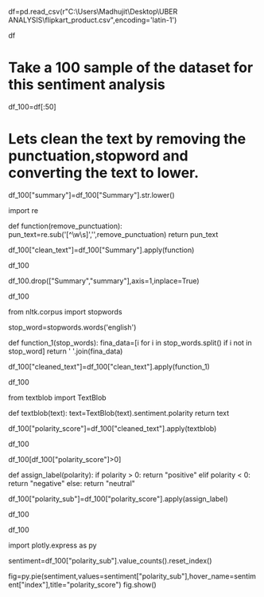 


df=pd.read_csv(r"C:\Users\Madhujit\Desktop\UBER ANALYSIS\flipkart_product.csv",encoding='latin-1')

df

# Take a 100 sample of the dataset for this sentiment analysis

df_100=df[:50]

# Lets clean the text by removing the punctuation,stopword and converting the text to lower.

df_100["summary"]=df_100["Summary"].str.lower()

import re


def function(remove_punctuation):
    pun_text=re.sub('[^\w\s]','',remove_punctuation)
    return pun_text

df_100["clean_text"]=df_100["Summary"].apply(function)

df_100

df_100.drop(["Summary","summary"],axis=1,inplace=True)

df_100

from nltk.corpus import stopwords


stop_word=stopwords.words('english')

def function_1(stop_words):
    fina_data=[i for i in stop_words.split() if i not in stop_word]
    return ' '.join(fina_data)

df_100["cleaned_text"]=df_100["clean_text"].apply(function_1)

df_100

from textblob import TextBlob

def textblob(text):
    text=TextBlob(text).sentiment.polarity
    return text

df_100["polarity_score"]=df_100["cleaned_text"].apply(textblob)

df_100

df_100[df_100["polarity_score"]>0]
    

def assign_label(polarity):
    if polarity > 0:
        return "positive"
    elif polarity < 0:
        return "negative"
    else:
        return "neutral"

df_100["polarity_sub"]=df_100["polarity_score"].apply(assign_label)

df_100

df_100

import plotly.express as py

sentiment=df_100["polarity_sub"].value_counts().reset_index()

fig=py.pie(sentiment,values=sentiment["polarity_sub"],hover_name=sentiment["index"],title="polarity_score")
fig.show()

